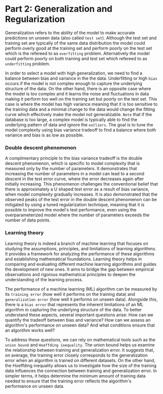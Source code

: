 # Part 2: Generalization and Regularization
Generalization refers to the ability of the model to make accurate predictions on unseen data (also called `test set`). Although the test set and training set are typically of the same data distribution the model could perform overly good at the training set and perform poorly on the test set which is the refereed to as `overfitting` problem. Alternatively the model could perform poorly on both training and test set which refereed to as `underfitting` problem.

In order to select a model with high generalization, we need to find a balance between bias and variance in the the data. Underfitting or high `bias` occurs if the model is not complex enough to capture the underlying structure of the data. On the other hand, there is an opposite case where the model is too complex and it learns the noise and fluctuations in data making it perform too well on the training set but poorly on the test set. This case is where the model has high variance meaning that it is too sensitive to the training data and a minimal change to the data would change the fitting curve which effectively make the model not generalizable. `Note` that if the database is too large, a complex model is typically able to find the underlying pattern of data and ignore the `outliers`. The goal is to tune the model complexity using bias variance tradeoff to find a balance where both variance and bias is as low as possible.

### Double descent phenomenon
A complimentary principle to the bias variance tradeoff is the double descent phenomenon, which is specific to model complexity that is measured only by the number of parameters. It demonstrates that increasing the number of parameters in a model can lead to a second descent in the test error curve, where the error decreases again after initially increasing. This phenomenon challenges the conventional belief that there is approximately a U shaped test error as a result of bias variance, when model complexity gradually increases. It is also demonstrated that the observed peaks of the test error in the double descent phenomenon can be mitigated by using a tuned regularization technique, meaning that it is possible to improve the model's test performance, even using the overparameterized model where the number of parameters exceeds the number of data points.
### Learning theory
Learning theory is indeed a branch of machine learning that focuses on studying the assumptions, principles, and limitations of learning algorithms. It provides a framework for analyzing the performance of these algorithms and establishing mathematical foundations. Learning theory helps in comparing and evaluating different machine learning algorithms and guides the development of new ones. It aims to bridge the gap between empirical observations and rigorous mathematical principles to deepen the understanding of the learning process.

The performance of a machine learning (ML) algorithm can be measured by its `training error` (how well it performs on the training data) and `generalization error` (how well it performs on unseen data). Alongside this, there is a `bias error` that represents the inherent limitations of an ML algorithm in capturing the underlying structure of the data. To better understand these aspects, several important questions arise: How can we quantify the tradeoff between bias and variance? How can we assess an algorithm's performance on unseen data? And what conditions ensure that an algorithm works well?

To address these questions, we can rely on mathematical tools such as the `union bound` and `Hoeffding inequality`. The union bound helps us examine the relationship between training and generalization error. It suggests that, on average, the training error closely corresponds to the generalization error when an algorithm is trained on different datasets. On the other hand, the Hoeffding inequality allows us to investigate how the size of the training data influences the connection between training and generalization error. In simpler terms, it helps determine the minimum amount of training data needed to ensure that the training error reflects the algorithm's performance on unseen data.